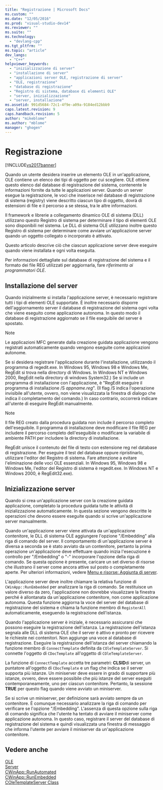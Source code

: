 ```yaml
---
title: "Registrazione | Microsoft Docs"
ms.custom: ""
ms.date: "12/05/2016"
ms.prod: "visual-studio-dev14"
ms.reviewer: ""
ms.suite: ""
ms.technology: 
  - "devlang-cpp"
ms.tgt_pltfrm: ""
ms.topic: "article"
dev_langs: 
  - "C++"
helpviewer_keywords: 
  - "inizializzazione di server"
  - "installazione di server"
  - "applicazioni server OLE, registrazione di server"
  - "OLE, registrazione"
  - "database di registrazione"
  - "Registro di sistema, database di elementi OLE"
  - "server, inizializzazione"
  - "server, installazione"
ms.assetid: 991d5684-72c1-4f9e-a09a-9184ed12bbb9
caps.latest.revision: 9
caps.handback.revision: 5
author: "mikeblome"
ms.author: "mblome"
manager: "ghogen"
---
```

# Registrazione
[!INCLUDE[vs2017banner](../assembler/inline/includes/vs2017banner.md)]

Quando un utente desidera inserire un elemento OLE in un'applicazione, OLE contiene un elenco dei tipi di oggetto per cui scegliere.  OLE ottiene questo elenco dal database di registrazione del sistema, contenente le informazioni fornite da tutte le applicazioni server.  Quando un server esegue la registrazione, le voci che inserisce nel database di registrazione di sistema \(registry\) viene descritto ciascun tipo di oggetto, dovrà di estensioni di file e il percorso a se stessa, tra le altre informazioni.  
  
 Il framework e librerie a collegamento dinamico OLE di sistema \(DLL\) utilizzano questo Registro di sistema per determinare il tipo di elementi OLE sono disponibili nel sistema.  Le DLL di sistema OLE utilizzano inoltre questo Registro di sistema per determinare come avviare un'applicazione server quando un oggetto collegato o incorporato è attivato.  
  
 Questo articolo descrive ciò che ciascun applicazione server deve eseguire quando viene installata e ogni volta eseguita.  
  
 Per informazioni dettagliate sul database di registrazione del sistema e il formato dei file REG utilizzati per aggiornarla, fare *riferimento ai programmatori OLE*.  
  
##  <a name="_core_server_installation"></a> Installazione del server  
 Quando inizialmente si installa l'applicazione server, è necessario registrare tutti i tipi di elementi OLE supportate.  È inoltre necessario disporre dell'aggiornamento server il database di registrazione del sistema ogni volta che viene eseguito come applicazione autonoma.  In questo modo il database di registrazione aggiornato se il file eseguibile del server è spostato.  
  
> [!NOTE]
>  Le applicazioni MFC generate dalla creazione guidata applicazione vengono registrati automaticamente quando vengono eseguite come applicazioni autonome.  
  
 Se si desidera registrare l'applicazione durante l'installazione, utilizzando il programma di regedit.exe. In Windows 95, Windows 98 e Windows Me, RegEdit si trova nella directory di Windows.  In Windows NT e Windows 2000, RegEdit nella directory di windows System32.\) Se si include un programma di installazione con l'applicazione, è "RegEdit eseguire il programma di installazione \/S *appname.reg*". \(Il flag \/S indica l'operazione invisibile all'utente, ovvero, non viene visualizzata la finestra di dialogo che indica il completamento del comando.\) In caso contrario, occorrerà indicare all'utente di eseguire RegEdit manualmente.  
  
> [!NOTE]
>  Il file REG creato dalla procedura guidata non include il percorso completo dell'eseguibile.  Il programma di installazione deve modificare il file REG per includere il percorso completo dell'eseguibile o modificare la variabile di ambiente PATH per includere la directory di installazione.  
  
 RegEdit unisce il contenuto del file di testo con estensione reg nel database di registrazione.  Per eseguire il test del database oppure ripristinarlo, utilizzare l'editor del Registro di sistema.  Fare attenzione a evitare l'eliminazione delle voci OLE essenziali. In Windows 95, Windows 98 e Windows Me, l'editor del Registro di sistema è regedit.exe.  In Windows NT e Windows 2000, è RegEdit32.exe\).  
  
##  <a name="_core_server_initialization"></a> Inizializzazione server  
 Quando si crea un'applicazione server con la creazione guidata applicazione, completato la procedura guidata tutte le attività di inizializzazione automaticamente.  In questa sezione vengono descritte le operazioni che devono essere eseguite quando si scrive un'applicazione server manualmente.  
  
 Quando un'applicazione server viene attivata da un'applicazione contenitore, le DLL di sistema OLE aggiungere l'opzione "\/Embedding" alla riga di comando del server.  Il comportamento di un'applicazione server è diversa a seconda se è stato avviato da un contenitore, pertanto la prima operazione un'applicazione deve effettuare quando inizia l'esecuzione è controllo per "\/Embedding" o "\-" incorporare l'opzione della riga di comando.  Se questa opzione è presente, caricare un set diverso di risorse che illustrano il server come ancora attive sul posto o completamente aperte.  Per ulteriori informazioni, vedere [Menu e risorse: Aggiunta di server](../mfc/menus-and-resources-server-additions.md).  
  
 L'applicazione server deve inoltre chiamare la relativa funzione di `CWinApp::RunEmbedded` per analizzare la riga di comando.  Se restituisce un valore diverso da zero, l'applicazione non dovrebbe visualizzare la finestra perché è allontanata da un'applicazione contenitore, non come applicazione autonoma.  Questa funzione aggiorna la voce del server del database di registrazione del sistema e chiama la funzione membro di `RegisterAll` automaticamente, eseguendo la registrazione dell'istanza.  
  
 Quando l'applicazione server è iniziale, è necessario assicurarsi che possono eseguire la registrazione dell'istanza.  La registrazione dell'istanza segnala alle DLL di sistema OLE che il server è attivo e pronto per ricevere le richieste nei contenitori.  Non aggiunge una voce al database di registrazione.  Eseguire la registrazione dell'istanza del server chiamando la funzione membro di `ConnectTemplate` definita da `COleTemplateServer`.  Si connette l'oggetto di `CDocTemplate` all'oggetto di `COleTemplateServer`.  
  
 La funzione di `ConnectTemplate` accetta tre parametri: **CLSID**di server, un puntatore all'oggetto di `CDocTemplate` e un flag che indica se il server supporta più istanze.  Un miniserver deve essere in grado di supportare più istanze, ovvero, deve essere possibile che più istanze del server eseguiti contemporaneamente, uno per ciascun contenitore.  Pertanto, la sessione **TRUE** per questo flag quando viene avviato un miniserver.  
  
 Se si scrive un miniserver, per definizione sarà avviato sempre da un contenitore.  È comunque necessario analizzare la riga di comando per verificare se l'opzione "\/Embedding".  L'assenza di questa opzione sulla riga di comando significa che l'utente ha tentato di avviare il miniserver come applicazione autonoma.  In questo caso, registrare il server del database di registrazione del sistema e quindi visualizzata una finestra di messaggio che informa l'utente per avviare il miniserver da un'applicazione contenitore.  
  
## Vedere anche  
 [OLE](../mfc/ole-in-mfc.md)   
 [Server](../mfc/servers.md)   
 [CWinApp::RunAutomated](../Topic/CWinApp::RunAutomated.md)   
 [CWinApp::RunEmbedded](../Topic/CWinApp::RunEmbedded.md)   
 [COleTemplateServer Class](../mfc/reference/coletemplateserver-class.md)